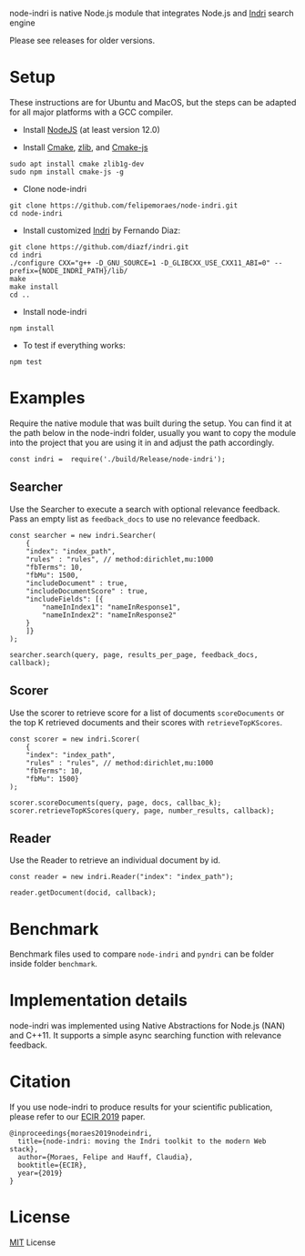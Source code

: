 
node-indri is native Node.js module that integrates Node.js and [Indri](https://www.lemurproject.org/indri.php) search engine 

Please see releases for older versions.

# Setup
These instructions are for Ubuntu and MacOS, but the steps can be adapted for all major platforms with a GCC compiler.

- Install [NodeJS](https://nodejs.org/en/) (at least version 12.0)

- Install [Cmake](https://cmake.org/), [zlib](https://zlib.net/), and [Cmake-js](https://www.npmjs.com/package/cmake-js)
```
sudo apt install cmake zlib1g-dev
sudo npm install cmake-js -g
```

- Clone node-indri
```
git clone https://github.com/felipemoraes/node-indri.git
cd node-indri
```

- Install customized [Indri](https://www.lemurproject.org/indri.php) by Fernando Diaz:
```
git clone https://github.com/diazf/indri.git
cd indri
./configure CXX="g++ -D_GNU_SOURCE=1 -D_GLIBCXX_USE_CXX11_ABI=0" --prefix={NODE_INDRI_PATH}/lib/
make
make install
cd ..
```

- Install node-indri
```
npm install
```

- To test if everything works:
```
npm test 
```

# Examples
Require the native module that was built during the setup. You can find it at the path below in the node-indri folder, usually you want to copy the module into the project that you are using it in and adjust the path accordingly.

```
const indri =  require('./build/Release/node-indri');
```

## Searcher
Use the Searcher to execute a search with optional relevance feedback. Pass an empty list as `feedback_docs` to use no relevance feedback.

```
const searcher = new indri.Searcher(
    {
    "index": "index_path", 
    "rules" : "rules", // method:dirichlet,mu:1000
    "fbTerms": 10,
    "fbMu": 1500, 
    "includeDocument" : true,
    "includeDocumentScore" : true, 
    "includeFields": [{ 
        "nameInIndex1": "nameInResponse1", 
        "nameInIndex2": "nameInResponse2"
    }
    ]}
);

searcher.search(query, page, results_per_page, feedback_docs, callback);
```

## Scorer
Use the scorer to retrieve score for a list of documents `scoreDocuments` or the top K retrieved documents and their scores with  `retrieveTopKScores`.

```
const scorer = new indri.Scorer(
    {
    "index": "index_path", 
    "rules" : "rules", // method:dirichlet,mu:1000
    "fbTerms": 10,
    "fbMu": 1500}
);

scorer.scoreDocuments(query, page, docs, callbac_k);
scorer.retrieveTopKScores(query, page, number_results, callback);

```

## Reader 
Use the Reader to retrieve an individual document by id.

```
const reader = new indri.Reader("index": "index_path");

reader.getDocument(docid, callback);
```

# Benchmark

Benchmark files used to compare `node-indri` and `pyndri` can be folder inside folder `benchmark`.

# Implementation details 

node-indri was implemented using Native Abstractions for Node.js (NAN) and C++11. It supports a simple async searching function with relevance feedback.



# Citation
If you use node-indri to produce results for your scientific publication, please refer to our [ECIR 2019](https://chauff.github.io/documents/publications/ECIR2019-moraes.pdf) paper.
```
@inproceedings{moraes2019nodeindri,
  title={node-indri: moving the Indri toolkit to the modern Web stack},
  author={Moraes, Felipe and Hauff, Claudia},
  booktitle={ECIR},
  year={2019}
}
```
# License
[MIT](https://opensource.org/licenses/MIT) License


